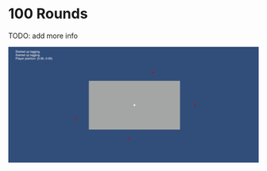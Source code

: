 # 100 Rounds

TODO: add more info

![promo image](https://github.com/NikitaShkaruba/100_rounds/blob/main/Assets/Art/Promo/version_1.jpg)
